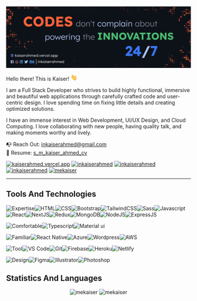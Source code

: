 ![S M Kaiser Ahmed](https://raw.githubusercontent.com/mekaiser/mekaiser/main/images/github-cover-2023-v1.jpg)

Hello there! This is Kaiser! <img src="icons/wave.gif" height="18" width="18">

I am a Full Stack Developer who strives to build highly functional, immersive and beautiful web applications through carefully crafted code and user-centric design. I love spending time on fixing little details and creating optimized solutions.

I have an immense interest in Web Development, UI/UX Design, and Cloud Computing. I love collaborating with new people, having quality talk, and making moments worthy and lively.

📭 Reach Out: inkaiserahmed@gmail.com <br/>
🚀 Resume: [s_m_kaiser_ahmed_cv](https://drive.google.com/file/d/1uL1ggmB6BgkLnl3oVUCTxG4uNxIUyNjR/view)

[![kaiserahmed.vercel.app](https://img.shields.io/badge/kaiserahmed.vercel.app-211e1b?style=for-the-badge&link=https://kaiserahmed.vercel.app/)](https://kaiserahmed.vercel.app/) [![inkaiserahmed](https://img.shields.io/badge/inkaiserahmed-211e1b?style=for-the-badge&logo=Linkedin&link=https://www.linkedin.com/in/inkaiserahmed/)](https://www.linkedin.com/in/inkaiserahmed/) [![inkaiserahmed](https://img.shields.io/badge/inkaiserahmed-211e1b?style=for-the-badge&logo=Behance&link=https://www.behance.net/inkaiserahmed)](https://www.behance.net/inkaiserahmed) [![inkaiserahmed](https://img.shields.io/badge/inkaiserahmed-211e1b?style=for-the-badge&logo=Medium&link=https://medium.com/@inkaiserahmed)](https://medium.com/@inkaiserahmed) [![mekaiser](https://img.shields.io/badge/mekaiser-211e1b?style=for-the-badge&logo=SVG&link=https://profile-summary-for-github.com/user/mekaiser)](https://profile-summary-for-github.com/user/mekaiser)

---

## Tools And Technologies

<img src="https://img.shields.io/badge/Expertise-424242?style=for-the-badge" alt="Expertise" /><img src="https://img.shields.io/badge/HTML-000000?style=for-the-badge&logo=HTML5" alt="HTML" /><img src="https://img.shields.io/badge/CSS-000000?style=for-the-badge&logo=CSS3" alt="CSS" /><img src="https://img.shields.io/badge/Bootstrap-000000?style=for-the-badge&logo=Bootstrap" alt="Bootstrap" /><img src="https://img.shields.io/badge/TailwindCSS-000000?style=for-the-badge&logo=Tailwind-CSS" alt="TailwindCSS" /><img src="https://img.shields.io/badge/Sass-000000?style=for-the-badge&logo=Sass" alt="Sass" /><img src="https://img.shields.io/badge/Javascript-000000?style=for-the-badge&logo=Javascript" alt="Javascript" /><img src="https://img.shields.io/badge/React-000000?style=for-the-badge&logo=React" alt="React" /><img src="https://img.shields.io/badge/NextJS-000000?style=for-the-badge&logo=Next.JS" alt="NextJS" /><img src="https://img.shields.io/badge/Redux-000000?style=for-the-badge&logo=Redux" alt="Redux" /><img src="https://img.shields.io/badge/MongoDB-000000?style=for-the-badge&logo=MongoDB" alt="MongoDB" /><img src="https://img.shields.io/badge/NodeJS-000000?style=for-the-badge&logo=Node.js" alt="NodeJS" /><img src="https://img.shields.io/badge/ExpressJS-000000?style=for-the-badge&logo=express" alt="ExpressJS" />

<img src="https://img.shields.io/badge/Comfortable-424242?style=for-the-badge" alt="Comfortable" /><img src="https://img.shields.io/badge/Typescript-000000?style=for-the-badge&logo=Typescript" alt="Typescript" /><img src="https://img.shields.io/badge/Material%20ui-000000?style=for-the-badge&logo=mui" alt="Material ui" />

<img src="https://img.shields.io/badge/Familiar-424242?style=for-the-badge" alt="Familiar" /><img src="https://img.shields.io/badge/React%20Native-000000?style=for-the-badge&logo=React" alt="React Native" /><img src="https://img.shields.io/badge/Azure-000000?style=for-the-badge&logo=Azure-devops" alt="Azure" /><img src="https://img.shields.io/badge/Wordpress-000000?style=for-the-badge&logo=wordpress" alt="Wordpress" /><img src="https://img.shields.io/badge/AWS-000000?style=for-the-badge&logo=amazon-aws" alt="AWS" />

<img src="https://img.shields.io/badge/Tool-424242?style=for-the-badge" alt="Tool" /><img src="https://img.shields.io/badge/VS%20Code-000000?style=for-the-badge&logo=visual-studio-code" alt="VS Code" /><img src="https://img.shields.io/badge/Git-000000?style=for-the-badge&logo=Git" alt="Git" /><img src="https://img.shields.io/badge/Firebase-000000?style=for-the-badge&logo=Firebase" alt="Firebase" /><img src="https://img.shields.io/badge/Heroku-000000?style=for-the-badge&logo=Heroku" alt="Heroku" /><img src="https://img.shields.io/badge/Netlify-000000?style=for-the-badge&logo=Netlify" alt="Netlify" />

<img src="https://img.shields.io/badge/Design-424242?style=for-the-badge" alt="Design" /><img src="https://img.shields.io/badge/Figma-000000?style=for-the-badge&logo=Figma" alt="Figma" /><img src="https://img.shields.io/badge/Illustrator-000000?style=for-the-badge&logo=adobe-illustrator" alt="Illustrator" /><img src="https://img.shields.io/badge/Photoshop-000000?style=for-the-badge&logo=adobe-photoshop" alt="Photoshop" />

## Statistics And Languages

<p align="center"> 
    <img src="https://github-readme-stats-mekaiser.vercel.app/api?username=mekaiser&bg_color=00000000&include_all_commits=true&count_private=true&show_icons=true&hide_rank=false&icon_color=6381AF&text_color=f2f2f2&hide_border=true&theme=darcula" alt="mekaiser" width="auto" height="50%"/> 
    <img src="https://github-readme-stats-mekaiser.vercel.app/api/top-langs?username=mekaiser&theme=darcula&include_all_commits=true&count_private=true&layout=compact&bg_color=00000000&hide_border=true" alt="mekaiser" width="auto" height="50%" />
</p>

<!-- Resources -->
<!-- Icons: https://simpleicons.org/ -->
<!-- GitHub Stats: https://github.com/anuraghazra/github-readme-stats -->
<!-- Emojis: https://emojipedia.org/emoji/ -->
<!-- HTML Emojis: https://www.fileformat.info/index.htm -->
<!-- Shields: https://shields.io/ https://home.aveek.io/GitHub-Profile-Badges/ -->
<!-- Trophies: https://github.com/ryo-ma/github-profile-trophy -->
<!-- Awesome GitHub Profile README: https://github.com/abhisheknaiidu/awesome-github-profile-readme -->

